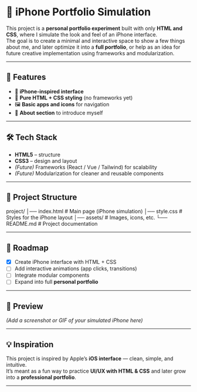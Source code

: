 # 📱 iPhone Portfolio Simulation

This project is a **personal portfolio experiment** built with only **HTML and CSS**, where I simulate the look and feel of an iPhone interface.  
The goal is to create a minimal and interactive space to show a few things about me, and later optimize it into a **full portfolio**, or help as an idea for future creative implementation using frameworks and modularization.

---

## 🚀 Features
- 📱 **iPhone-inspired interface**  
- 🎨 **Pure HTML + CSS styling** (no frameworks yet)  
- 🖼️ **Basic apps and icons** for navigation  
- 📝 **About section** to introduce myself  

---

## 🛠️ Tech Stack
- **HTML5** – structure  
- **CSS3** – design and layout  
- *(Future)* Frameworks (React / Vue / Tailwind) for scalability  
- *(Future)* Modularization for cleaner and reusable components  

---

## 📂 Project Structure
project/
│── index.html # Main page (iPhone simulation)
│── style.css # Styles for the iPhone layout
│── assets/ # Images, icons, etc.
└── README.md # Project documentation


---

## 🎯 Roadmap
- [x] Create iPhone interface with HTML + CSS  
- [ ] Add interactive animations (app clicks, transitions)  
- [ ] Integrate modular components  
- [ ] Expand into full **personal portfolio**  

---

## 📸 Preview
*(Add a screenshot or GIF of your simulated iPhone here)*

---

## 💡 Inspiration
This project is inspired by Apple’s **iOS interface** — clean, simple, and intuitive.  
It’s meant as a fun way to practice **UI/UX with HTML & CSS** and later grow into a **professional portfolio**.

---
